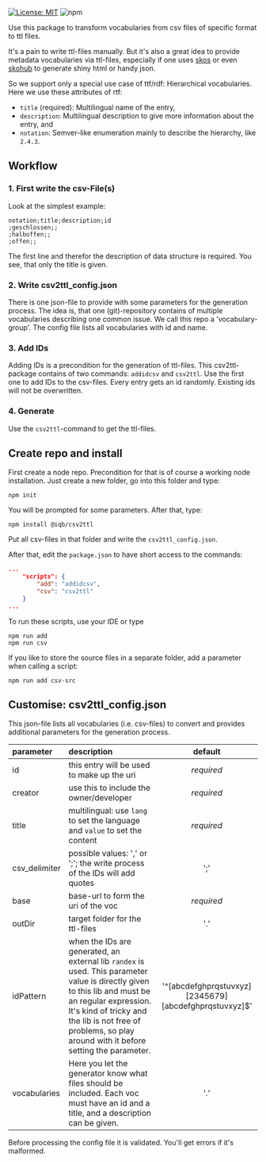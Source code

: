[![License: MIT](https://img.shields.io/badge/License-MIT-yellow.svg)](https://opensource.org/licenses/MIT)
![npm](https://img.shields.io/npm/v/%40iqb%2Fcsv2ttl)

Use this package to transform vocabularies from csv files of specific format to ttl files.


It's a pain to write ttl-files manually. But it's also a great idea to provide metadata vocabularies via ttl-files, especially if one uses [skos](https://www.w3.org/2004/02/skos/) or even [skohub](https://skohub.io/) to generate shiny html or handy json.

So we support only a special use case of ttf/rdf: Hierarchical vocabularies. Here we use these attributes of rtf:
* `title` (required): Multilingual name of the entry,
* `description`: Multilingual description to give more information about the entry, and
* `notation`: Semver-like enumeration mainly to describe the hierarchy, like `2.4.3`.  

## Workflow

### 1. First write the csv-File(s)

Look at the simplest example:
```csv
notation;title;description;id
;geschlossen;;
;halboffen;;
;offen;;
```
The first line and therefor the description of data structure is required. You see, that only the title is given.

### 2. Write csv2ttl_config.json
There is one json-file to provide with some parameters for the generation process. The idea is, that one (git)-repository contains of multiple vocabularies describing one common issue. We call this repo a 'vocabulary-group'. The config file lists all vocabularies with id and name. 

### 3. Add IDs
Adding IDs is a precondition for the generation of ttl-files. This csv2ttl-package contains of two commands: `addidcsv` and `csv2ttl`. Use the first one to add IDs to the csv-files. Every entry gets an id randomly. Existing ids will not be overwritten.

### 4. Generate
Use the `csv2ttl`-command to get the ttl-files.

## Create repo and install
First create a node repo. Precondition for that is of course a working node installation. Just create a new folder, go into this folder and type:
```
npm init
```
You will be prompted for some parameters. After that, type:
```
npm install @iqb/csv2ttl
```
Put all csv-files in that folder and write the `csv2ttl_config.json`.

After that, edit the `package.json` to have short access to the commands: 
```json
...
    "scripts": {
        "add": "addidcsv",
        "csv": "csv2ttl"
    }
...
```

To run these scripts, use your IDE or type
```
npm run add
npm run csv
```
If you like to store the source files in a separate folder, add a parameter when calling a script:
```
npm run add csv-src
```

## Customise: csv2ttl_config.json
This json-file lists all vocabularies (i.e. csv-files) to convert and provides additional parameters for the generation process.

| parameter     | description                                                                                                                                                                                                                                                       |                         default                          |
|:--------------|:------------------------------------------------------------------------------------------------------------------------------------------------------------------------------------------------------------------------------------------------------------------|:--------------------------------------------------------:|
| id            | this entry will be used to make up the uri                                                                                                                                                                                                                        |                        *required*                        |
| creator       | use this to include the owner/developer                                                                                                                                                                                                                           |                        *required*                        |
| title         | multilingual: use `lang` to set the language and `value` to set the content                                                                                                                                                                                       |                        *required*                        |
| csv_delimiter | possible values: ',' or ';'; the write process of the IDs will add quotes                                                                                                                                                                                         |                           ';'                            |
| base          | base-url to form the uri of the voc                                                                                                                                                                                                                               |                        *required*                        |
| outDir        | target folder for the ttl-files                                                                                                                                                                                                                                   |                           '.'                            |
| idPattern     | when the IDs are generated, an external lib `randex` is used. This parameter value is directly given to this lib and must be an regular expression. It's kind of tricky and the lib is not free of problems, so play around with it before setting the parameter. | '^\[abcdefghprqstuvxyz]\[2345679]\[abcdefghprqstuvxyz]$' |
| vocabularies  | Here you let the generator know what files should be included. Each voc must have an id and a title, and a description can be given.                                                                                                                              |                           '.'                            |

Before processing the config file it is validated. You'll get errors if it's malformed.
